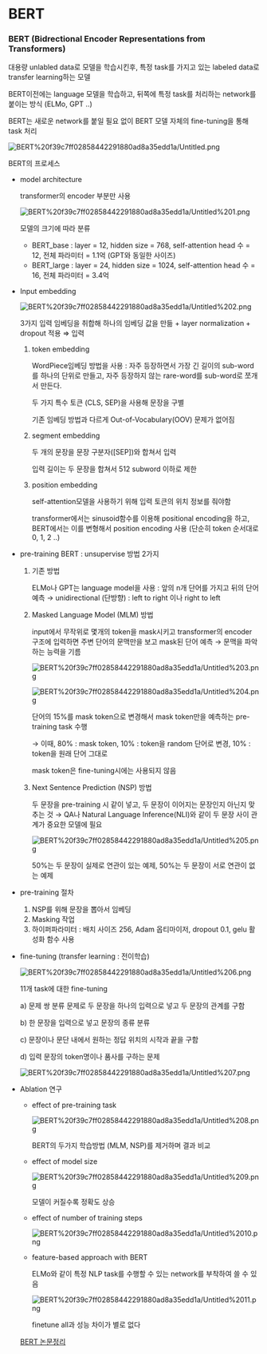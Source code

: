 # BERT

### BERT (Bidrectional Encoder Representations from Transformers)

대용량 unlabled data로 모델을 학습시킨후, 특정 task를 가지고 있는 labeled data로 transfer learning하는 모델

BERT이전에는 language 모델을 학습하고, 뒤쪽에 특정 task를 처리하는 network를 붙이는 방식 (ELMo, GPT ..)

BERT는 새로운 network를 붙일 필요 없이 BERT 모델 자체의 fine-tuning을 통해 task 처리

![BERT%20f39c7ff02858442291880ad8a35edd1a/Untitled.png](BERT%20f39c7ff02858442291880ad8a35edd1a/Untitled.png)

BERT의 프로세스

- model architecture

    transformer의 encoder 부분만 사용

    ![BERT%20f39c7ff02858442291880ad8a35edd1a/Untitled%201.png](BERT%20f39c7ff02858442291880ad8a35edd1a/Untitled%201.png)

    모델의 크기에 따라 분류

    - BERT_base : layer = 12, hidden size = 768, self-attention head 수 = 12, 전체 파라미터 = 1.1억 (GPT와 동일한 사이즈)
    - BERT_large : layer = 24, hidden size = 1024, self-attention head 수 = 16, 전체 파라미터 = 3.4억

- Input embedding

    ![BERT%20f39c7ff02858442291880ad8a35edd1a/Untitled%202.png](BERT%20f39c7ff02858442291880ad8a35edd1a/Untitled%202.png)

    3가지 입력 임베딩을 취합해 하나의 임베딩 값을 만듦 + layer normalization + dropout 적용 ⇒ 입력

    1. token embedding

        WordPiece임베딩 방법을 사용 : 자주 등장하면서 가장 긴 길이의 sub-word를 하나의 단위로 만들고, 자주 등장하지 않는 rare-word를 sub-word로 쪼개서 만든다. 

        두 가지 특수 토큰 (CLS, SEP)을 사용해 문장을 구별

        기존 임베딩 방법과 다르게 Out-of-Vocabulary(OOV) 문제가 없어짐

    2. segment embedding

        두 개의 문장을 문장 구분자([SEP])와 합쳐서 입력

        입력 길이는 두 문장을 합쳐서 512 subword 이하로 제한

    3. position embedding

        self-attention모델을 사용하기 위해 입력 토큰의 위치 정보를 줘야함

        transformer에서는 sinusoid함수를 이용해 positional encoding을 하고, BERT에서는 이를 변형해서 position encoding 사용 (단순히 token 순서대로 0, 1, 2 ..)

- pre-training BERT : unsupervise 방법 2가지
    1. 기존 방법

        ELMo나 GPT는 language model을 사용 : 앞의 n개 단어를 가지고 뒤의 단어 예측 → unidirectional (단방향) : left to right 이나 right to left

    2. Masked Language Model (MLM) 방법

        input에서 무작위로 몇개의 token을 mask시키고 transformer의 encoder 구조에 입력하면 주변 단어의 문맥만을 보고 mask된 단어 예측 → 문맥을 파악하는 능력을 기름

        ![BERT%20f39c7ff02858442291880ad8a35edd1a/Untitled%203.png](BERT%20f39c7ff02858442291880ad8a35edd1a/Untitled%203.png)

        ![BERT%20f39c7ff02858442291880ad8a35edd1a/Untitled%204.png](BERT%20f39c7ff02858442291880ad8a35edd1a/Untitled%204.png)

        단어의 15%를 mask token으로 변경해서 mask token만을 예측하는 pre-training task 수행

        → 이때, 80% : mask token, 10% : token을 random 단어로 변경, 10% : token을 원래 단어 그대로

        mask token은 fine-tuning시에는 사용되지 않음

    3. Next Sentence Prediction (NSP) 방법

        두 문장을 pre-training 시 같이 넣고, 두 문장이 이어지는 문장인지 아닌지 맞추는 것 → QA나 Natural Language Inference(NLI)와 같이 두 문장 사이 관계가 중요한 모델에 필요

        ![BERT%20f39c7ff02858442291880ad8a35edd1a/Untitled%205.png](BERT%20f39c7ff02858442291880ad8a35edd1a/Untitled%205.png)

        50%는 두 문장이 실제로 연관이 있는 예제, 50%는 두 문장이 서로 연관이 없는 예제

- pre-training 절차
    1. NSP를 위해 문장을 뽑아서 임베딩
    2. Masking 작업
    3. 하이퍼파라미터 : 배치 사이즈 256, Adam 옵티마이저, dropout 0.1, gelu 활성화 함수 사용

- fine-tuning (transfer learning : 전이학습)

    ![BERT%20f39c7ff02858442291880ad8a35edd1a/Untitled%206.png](BERT%20f39c7ff02858442291880ad8a35edd1a/Untitled%206.png)

    11개 task에 대한 fine-tuning

    a) 문제 쌍 분류 문제로 두 문장을 하나의 입력으로 넣고 두 문장의 관계를 구함

    b) 한 문장을 입력으로 넣고 문장의 종류 분류

    c) 문장이나 문단 내에서 원하는 정답 위치의 시작과 끝을 구함

    d) 입력 문장의 token명이나 품사를 구하는 문제

    ![BERT%20f39c7ff02858442291880ad8a35edd1a/Untitled%207.png](BERT%20f39c7ff02858442291880ad8a35edd1a/Untitled%207.png)

- Ablation 연구
    - effect of pre-training task

        ![BERT%20f39c7ff02858442291880ad8a35edd1a/Untitled%208.png](BERT%20f39c7ff02858442291880ad8a35edd1a/Untitled%208.png)

        BERT의 두가지 학습방법 (MLM, NSP)를 제거하며 결과 비교

    - effect of model size

        ![BERT%20f39c7ff02858442291880ad8a35edd1a/Untitled%209.png](BERT%20f39c7ff02858442291880ad8a35edd1a/Untitled%209.png)

        모델이 커질수록 정확도 상승

    - effect of number of training steps

        ![BERT%20f39c7ff02858442291880ad8a35edd1a/Untitled%2010.png](BERT%20f39c7ff02858442291880ad8a35edd1a/Untitled%2010.png)

    - feature-based approach with BERT

        ELMo와 같이 특정 NLP task를 수행할 수 있는 network를 부착하여 쓸 수 있음

        ![BERT%20f39c7ff02858442291880ad8a35edd1a/Untitled%2011.png](BERT%20f39c7ff02858442291880ad8a35edd1a/Untitled%2011.png)

        finetune all과 성능 차이가 별로 없다

    [BERT 논문정리](https://mino-park7.github.io/nlp/2018/12/12/bert-%EB%85%BC%EB%AC%B8%EC%A0%95%EB%A6%AC/?fbclid=IwAR3S-8iLWEVG6FGUVxoYdwQyA-zG0GpOUzVEsFBd0ARFg4eFXqCyGLznu7w#35-fine-tuning-procedure)